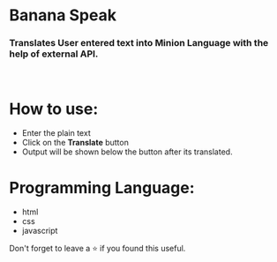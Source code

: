# Banana Speak
### Translates User entered text into Minion Language with the help of external API.
<br/>

# How to use:
 - Enter the plain text
 - Click on the **Translate** button
 - Output will be shown below the button after its translated.

# Programming Language:
 - html
 - css 
 - javascript 

Don't forget to leave a ⭐ if you found this useful.

